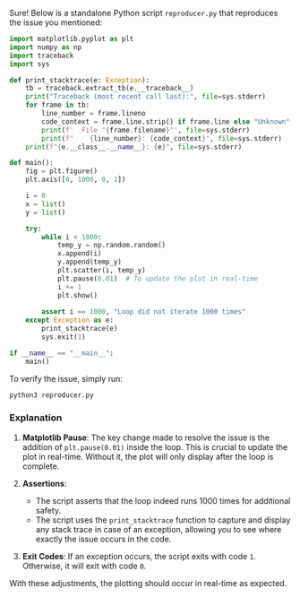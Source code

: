Sure! Below is a standalone Python script `reproducer.py` that reproduces the issue you mentioned:

```python
import matplotlib.pyplot as plt
import numpy as np
import traceback
import sys

def print_stacktrace(e: Exception):
    tb = traceback.extract_tb(e.__traceback__)
    print("Traceback (most recent call last):", file=sys.stderr)
    for frame in tb:
        line_number = frame.lineno
        code_context = frame.line.strip() if frame.line else "Unknown"
        print(f'  File "{frame.filename}"', file=sys.stderr)
        print(f"    {line_number}: {code_context}", file=sys.stderr)
    print(f"{e.__class__.__name__}: {e}", file=sys.stderr)

def main():
    fig = plt.figure()
    plt.axis([0, 1000, 0, 1])

    i = 0
    x = list()
    y = list()

    try:
        while i < 1000:
            temp_y = np.random.random()
            x.append(i)
            y.append(temp_y)
            plt.scatter(i, temp_y)
            plt.pause(0.01)  # To update the plot in real-time
            i += 1
            plt.show()
        
        assert i == 1000, "Loop did not iterate 1000 times"
    except Exception as e:
        print_stacktrace(e)
        sys.exit(1)

if __name__ == "__main__":
    main()
```

To verify the issue, simply run:

```sh
python3 reproducer.py
```

### Explanation

1. **Matplotlib Pause**: The key change made to resolve the issue is the addition of `plt.pause(0.01)` inside the loop. This is crucial to update the plot in real-time. Without it, the plot will only display after the loop is complete.
  
2. **Assertions**: 
    - The script asserts that the loop indeed runs 1000 times for additional safety.
    - The script uses the `print_stacktrace` function to capture and display any stack trace in case of an exception, allowing you to see where exactly the issue occurs in the code.

3. **Exit Codes**: If an exception occurs, the script exits with code `1`. Otherwise, it will exit with code `0`.

With these adjustments, the plotting should occur in real-time as expected.